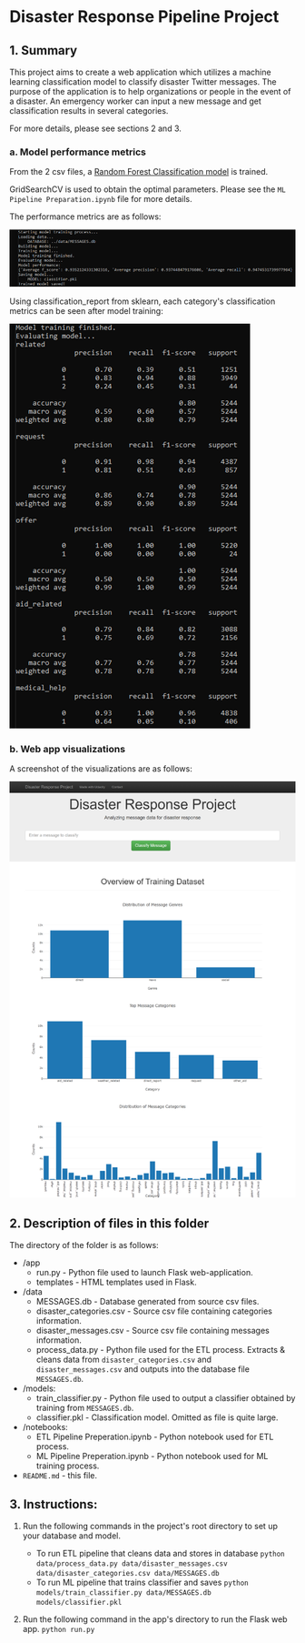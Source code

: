 # Disaster Response Pipeline Project

## 1. Summary 
This project aims to create a web application which utilizes a machine learning classification model to classify disaster Twitter messages. The purpose of the application is to help organizations or people in the event of a disaster. An emergency worker can input a new message and get classification results in several categories.

For more details, please see sections 2 and 3. 

### a. Model performance metrics

From the 2 csv files, a [Random Forest Classification model](https://scikit-learn.org/stable/modules/generated/sklearn.ensemble.RandomForestClassifier.html) is trained. 

GridSearchCV is used to obtain the optimal parameters. Please see the `ML Pipeline Preparation.ipynb` file for more details.

The performance metrics are as follows: 

![Model performance](https://github.com/AhmadHatziq/data-science-nanodegree/blob/main/disaster-response-pipeline/images/model_performance.png)

Using classification_report from sklearn, each category's classification metrics can be seen after model training:

![Classification Report](https://github.com/AhmadHatziq/data-science-nanodegree/blob/main/disaster-response-pipeline/images/classification_report.png)

### b. Web app visualizations

A screenshot of the visualizations are as follows:

![Visualizations](https://github.com/AhmadHatziq/data-science-nanodegree/blob/main/disaster-response-pipeline/images/flask_visualizations.png)


## 2. Description of files in this folder
The directory of the folder is as follows:
* /app 
	* run.py - Python file used to launch Flask web-application. 
	* templates - HTML templates used in Flask.
* /data
	* MESSAGES.db - Database generated from source csv files. 
	* disaster_categories.csv - Source csv file containing categories information. 
	* disaster_messages.csv - Source csv file containing messages information. 
	* process_data.py - Python file used for the ETL process. Extracts & cleans data from `disaster_categories.csv` and `disaster_messages.csv` and outputs into the database file `MESSAGES.db`.
* /models: 
	* train_classifier.py - Python file used to output a classifier obtained by training from  `MESSAGES.db`.
	* classifier.pkl - Classification model. Omitted as file is quite large. 
* /notebooks: 
	* ETL Pipeline Preperation.ipynb - Python notebook used for ETL process. 
	* ML Pipeline Preperation.ipynb - Python notebook used for ML training process. 
* `README.md` - this file.


## 3. Instructions:
1. Run the following commands in the project's root directory to set up your database and model.

    - To run ETL pipeline that cleans data and stores in database
        `python data/process_data.py data/disaster_messages.csv data/disaster_categories.csv data/MESSAGES.db`
    - To run ML pipeline that trains classifier and saves
        `python models/train_classifier.py data/MESSAGES.db models/classifier.pkl`

2. Run the following command in the app's directory to run the Flask web app.
    `python run.py`



